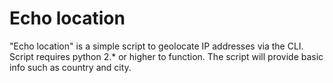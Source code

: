 Echo location
============
"Echo location" is a simple script to geolocate IP addresses via the CLI. Script requires python 2.* or higher to function. The script will provide basic info such as country and city.
